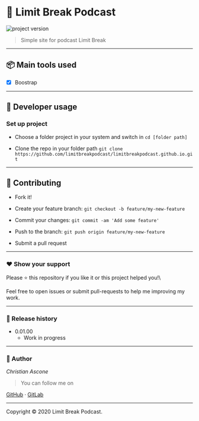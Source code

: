 # **:triangular_flag_on_post: Limit Break Podcast**

![project version](https://img.shields.io/badge/project-0.01.01-brightgreen.svg)

> Simple site for podcast Limit Break

---

## **:package: Main tools used**


- [x] Boostrap
  
---


## **:wrench: Developer usage**


### **Set up project**

- Choose a folder project in your system and switch in `cd [folder path]`

- Clone the repo in your folder path `git clone https://github.com/limitbreakpodcast/limitbreakpodcast.github.io.git`

---


## **:handshake: Contributing**


- Fork it!

- Create your feature branch: `git checkout -b feature/my-new-feature`

- Commit your changes: `git commit -am 'Add some feature'`

- Push to the branch: `git push origin feature/my-new-feature`

- Submit a pull request


---
  
### **:heart: Show your support**


Please :star: this repository if you like it or this project helped you!\

Feel free to open issues or submit pull-requests to help me improving my work.

---

### **:scroll: Release history**

* 0.01.00
	* Work in progress
---


### **:robot: Author**

_*Christian Ascone*_

> You can follow me on

[GitHub](https://github.com/christianascone)&nbsp;&middot;&nbsp;[GitLab](https://gitlab.com/christianascone)

---

Copyright © 2020 Limit Break Podcast.